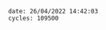 

                date: 26/04/2022 14:42:03
                cycles: 109500

                         
